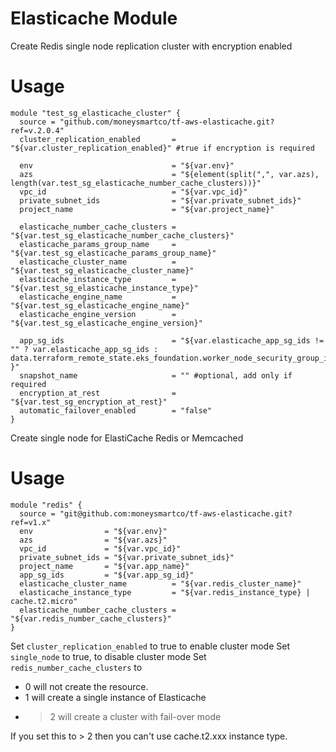 # Elasticache Module

Create Redis single node replication cluster with encryption enabled

# Usage

```
module "test_sg_elasticache_cluster" {
  source = "github.com/moneysmartco/tf-aws-elasticache.git?ref=v.2.0.4"
  cluster_replication_enabled       = "${var.cluster_replication_enabled}" #true if encryption is required

  env                               = "${var.env}"
  azs                               = "${element(split(",", var.azs), length(var.test_sg_elasticache_number_cache_clusters))}"
  vpc_id                            = "${var.vpc_id}"
  private_subnet_ids                = "${var.private_subnet_ids}"
  project_name                      = "${var.project_name}"
  
  elasticache_number_cache_clusters = "${var.test_sg_elasticache_number_cache_clusters}"
  elasticache_params_group_name     = "${var.test_sg_elasticache_params_group_name}"
  elasticache_cluster_name          = "${var.test_sg_elasticache_cluster_name}"
  elasticache_instance_type         = "${var.test_sg_elasticache_instance_type}"
  elasticache_engine_name           = "${var.test_sg_elasticache_engine_name}"
  elasticache_engine_version        = "${var.test_sg_elasticache_engine_version}"
  
  app_sg_ids                        = "${var.elasticache_app_sg_ids != "" ? var.elasticache_app_sg_ids : data.terraform_remote_state.eks_foundation.worker_node_security_group_id }"
  snapshot_name                     = "" #optional, add only if required
  encryption_at_rest                = "${var.test_sg_encryption_at_rest}"
  automatic_failover_enabled        = "false"
}
```

Create single node for ElastiCache Redis or Memcached

# Usage

```
module "redis" {
  source = "git@github.com:moneysmartco/tf-aws-elasticache.git?ref=v1.x"
  env                = "${var.env}"
  azs                = "${var.azs}"
  vpc_id             = "${var.vpc_id}"
  private_subnet_ids = "${var.private_subnet_ids}"
  project_name       = "${var.app_name}"
  app_sg_ids         = "${var.app_sg_id}"
  elasticache_cluster_name          = "${var.redis_cluster_name}"
  elasticache_instance_type         = "${var.redis_instance_type} | cache.t2.micro"
  elasticache_number_cache_clusters = "${var.redis_number_cache_clusters}"
}
```
Set `cluster_replication_enabled` to true to enable cluster mode
Set `single_node` to true, to disable cluster mode
Set `redis_number_cache_clusters` to

- 0 will not create the resource.
- 1 will create a single instance of Elasticache
- > 2 will create a cluster with fail-over mode

If you set this to > 2 then you can't use cache.t2.xxx instance type.


